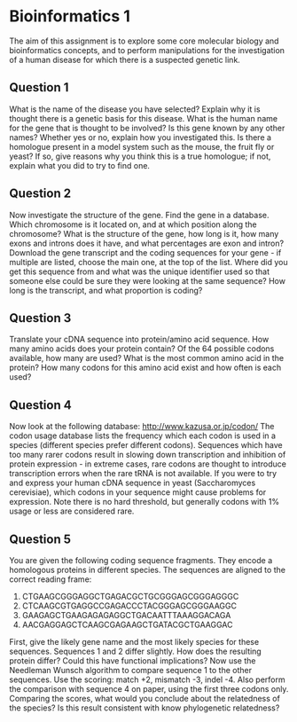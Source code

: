 # Bioinformatics 1

The aim of this assignment is to explore some core molecular biology and bioinformatics concepts, and to perform 
manipulations for the investigation of a human disease for which there is a suspected genetic link.

## Question 1
What is the name of the disease you have selected? Explain why it is thought there is a genetic basis for this 
disease. What is the human name for the gene that is thought to be involved? Is this gene known by any other 
names? Whether yes or no, explain how you investigated this. Is there a homologue present in a model system such 
as the mouse, the fruit fly or yeast? If so, give reasons why you think this is a true homologue; if not, 
explain what you did to try to find one.

## Question 2
Now investigate the structure of the gene. Find the gene in a database. Which chromosome is it located on, and 
at which position along the chromosome? What is the structure of the gene, how long is it, how many exons and 
introns does it have, and what percentages are exon and intron? Download the gene transcript and the coding 
sequences for your gene - if multiple are listed, choose the main one, at the top of the list. Where did you 
get this sequence from and what was the unique identifier used so that someone else could be sure they were 
looking at the same sequence? How long is the transcript, and what proportion is coding?

## Question 3
Translate your cDNA sequence into protein/amino acid sequence. How many amino acids does your protein contain? 
Of the 64 possible codons available, how many are used? What is the most common amino acid in the protein? 
How many codons for this amino acid exist and how often is each used?

## Question 4
Now look at the following database:
http://www.kazusa.or.jp/codon/
The codon usage database lists the frequency which each codon is used in a species (different species 
prefer different codons). Sequences which have too many rarer codons result in slowing down transcription 
and inhibition of protein expression - in extreme cases, rare codons are thought to introduce transcription 
errors when the rare tRNA is not available. If you were to try and express your human cDNA sequence in yeast 
(Saccharomyces cerevisiae), which codons in your sequence might cause problems for expression. Note there is 
no hard threshold, but generally codons with 1% usage or less are considered rare.

## Question 5
You are given the following coding sequence fragments. They encode a homologous proteins in different species. 
The sequences are aligned to the correct reading frame:

1. CTGAAGCGGGAGGCTGAGACGCTGCGGGAGCGGGAGGGC
2. CTCAAGCGTGAGGCCGAGACCCTACGGGAGCGGGAAGGC
3. GAAGAGCTGAAGAGAGAGGCTGACAATTTAAAGGACAGA
4. AACGAGGAGCTCAAGCGAGAAGCTGATACGCTGAAGGAC

First, give the likely gene name and the most likely species for these sequences. Sequences 1 and 2 differ 
slightly. How does the resulting protein differ? Could this have functional implications?
Now use the Needleman Wunsch algorithm to compare sequence 1 to the other sequences. Use the scoring: 
match +2, mismatch -3, indel -4. Also perform the comparison with sequence 4 on paper, using the first 
three codons only. Comparing the scores, what would you conclude about the relatedness of the species? 
Is this result consistent with know phylogenetic relatedness?